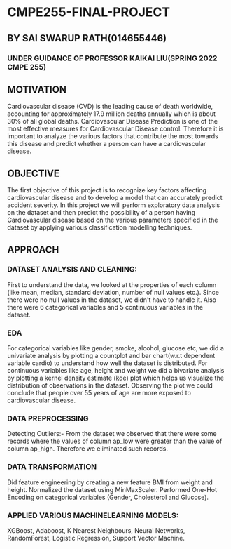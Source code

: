 # CMPE255-FINAL-PROJECT

## BY SAI SWARUP RATH(014655446)
### UNDER GUIDANCE OF PROFESSOR KAIKAI LIU(SPRING 2022 CMPE 255)

## MOTIVATION
Cardiovascular disease (CVD) is the leading cause of death worldwide, accounting for
approximately 17.9 million deaths annually which is about 30% of all global deaths.
Cardiovascular Disease Prediction is one of the most effective measures for Cardiovascular
Disease control. Therefore it is important to analyze the various factors that contribute the most
towards this disease and predict whether a person can have a cardiovascular disease.


## OBJECTIVE
The first objective of this project is to recognize key factors affecting cardiovascular disease and
to develop a model that can accurately predict accident severity.
In this project we will perform exploratory data analysis on the dataset and then predict the
possibility of a person having Cardiovascular disease based on the various parameters
specified in the dataset by applying various classification modelling techniques.


## APPROACH

### DATASET ANALYSIS AND CLEANING:
First to understand the data, we looked at the properties of each column (like
mean, median, standard deviation, number of null values etc.). Since there were
no null values in the dataset, we didn't have to handle it.
 Also there were 6 categorical variables and 5 continuous variables in the dataset.
 
 ### EDA
For categorical variables like gender, smoke, alcohol, glucose etc, we did a
univariate analysis by plotting a countplot and bar chart(w.r.t dependent variable
cardio) to understand how well the dataset is distributed.
For continuous variables like age, height and weight we did a bivariate analysis
by plotting a kernel density estimate (kde) plot which helps us visualize the
distribution of observations in the dataset. Observing the plot we could conclude
that people over 55 years of age are more exposed to cardiovascular disease.

### DATA PREPROCESSING
Detecting Outliers:- From the dataset we observed that there were some records
where the values of column ap_low were greater than the value of column
ap_high. Therefore we eliminated such records.

### DATA TRANSFORMATION
Did feature engineering by creating a new feature BMI from weight and height.
 Normalized the dataset using MinMaxScaler.
 Performed One-Hot Encoding on categorical variables (Gender, Cholesterol and
Glucose).

### APPLIED VARIOUS MACHINELEARNING MODELS:
XGBoost, Adaboost, K Nearest Neighbours, Neural Networks, RandomForest, Logistic Regression, Support Vector Machine.
